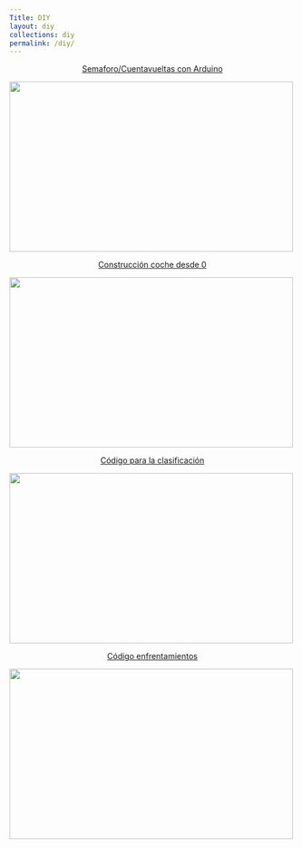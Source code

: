 ```yaml
---
Title: DIY
layout: diy
collections: diy
permalink: /diy/
---
```


<p style="text-align: center;"><a href="https://rchamo01.github.io/SlotCasaRaton/diy/01-semaforo">Semaforo/Cuentavueltas con Arduino</a></p>

<p><a href="https://rchamo01.github.io/SlotCasaRaton/diy/01-semaforo"><img src="../docs/images/semaforo00.jpeg" width="500" height="300"></a></p>

<p style="text-align: center;"><a href="https://rchamo01.github.io/SlotCasaRaton/diy/03-cochedesde0">Construcción coche desde 0</a></p>

[<img src="../docs/images/cochedesde000.jpeg" width="500" height="300">](https://rchamo01.github.io/SlotCasaRaton/diy/03-cochedesde0)

<p style="text-align: center;"><a href="https://rchamo01.github.io/SlotCasaRaton/diy/02-codigoclasificacion">Código para la clasificación</a></p>

[<img src="../docs/images/codigoclasificacion00.jpeg" width="500" height="300">](https://rchamo01.github.io/SlotCasaRaton/diy/02-codigoclasificacion)

<p style="text-align: center;"><a href="https://rchamo01.github.io/SlotCasaRaton/diy/04-codigoenfrentamientos">Código enfrentamientos</a></p>

[<img src="../docs/images/codigoenfrentamientos00.jpeg" width="500" height="300">](https://rchamo01.github.io/SlotCasaRaton/diy/04-codigoenfrentamientos)
